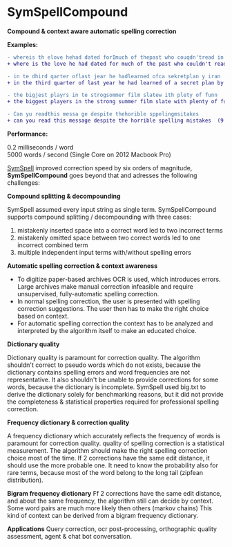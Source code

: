 # SymSpellCompound


__Compound &amp; context aware automatic spelling correction__

__Examples:__

```diff
- whereis th elove hehad dated forImuch of thepast who couqdn'tread in sixthgrade and ins pired him
+ where is the love he had dated for much of the past who couldn't read in sixth grade and inspired him  (9 edits)

- in te dhird qarter oflast jear he hadlearned ofca sekretplan y iran
+ in the third quarter of last year he had learned of a secret plan by iran  (10 edits)

- the bigjest playrs in te strogsommer film slatew ith plety of funn
+ the biggest players in the strong summer film slate with plenty of fun  (9 edits)

- Can yu readthis messa ge despite thehorible sppelingmsitakes
+ can you read this message despite the horrible spelling mistakes  (9 edits)
```

__Performance:__

0.2 milliseconds / word  
5000 words / second  (Single Core on 2012 Macbook Pro)


[SymSpell](https://github.com/wolfgarbe/symspell) improved correction speed by six orders of magnitude, 
__SymSpellCompound__ goes beyond that and adresses the following challenges:

__Compound splitting & decompounding__

SymSpell assumed every input string as single term. SymSpellCompound supports compound splitting / decompounding with three cases:
1. mistakenly inserted space into a correct word led to two incorrect terms 
2. mistakenly omitted space between two correct words led to one incorrect combined term
3. multiple independent input terms with/without spelling errors

__Automatic spelling correction & context awareness__

* To digitize paper-based archives OCR is used, which introduces errors. Large archives make manual correction infeasible and require unsupervised, fully-automatic spelling correction. 
* In normal spelling correction, the user is presented with spelling correction suggestions. The user then has to make the right choice based on context.
* For automatic spelling correction the context has to be analyzed and interpreted by the algorithm itself to make an educated choice.

__Dictionary quality__

Dictionary quality is paramount for correction quality. 
The algorithm shouldn't correct to pseudo words which do not exists, because the dictionary contains spelling errors and word frequencies are not representative.
It also shouldn't be unable to provide corrections for some words, because the dictionary is incomplete.
SymSpell used big.txt to derive the dictionary solely for benchmarking reasons, but it did not provide the completeness & statistical properties required for professional spelling correction.

__Frequency dictionary & correction quality__

A frequency dictionary which accurately reflects the frequency of words is paramount for correction quality. 
quality of spelling correction is a statistical measurement. The algorithm should make the right spelling correction choice most of the time.
If 2 corrections have the same edit distance, it should use the more probable one. 
It need to know the probability also for rare terms, because most of the word belong to the long tail (zipfean distribution).  
	
__Bigram frequency dictionary__
Ff 2 corrections have the same edit distance, and about the same frequency, the algorithm still can decide by context. Some word pairs are much more likely then others (markov chains)
This kind of context can be derived from a bigram frequency dictionary.

__Applications__
Query correction, ocr post-processing, orthographic quality assessment, agent & chat bot conversation.
